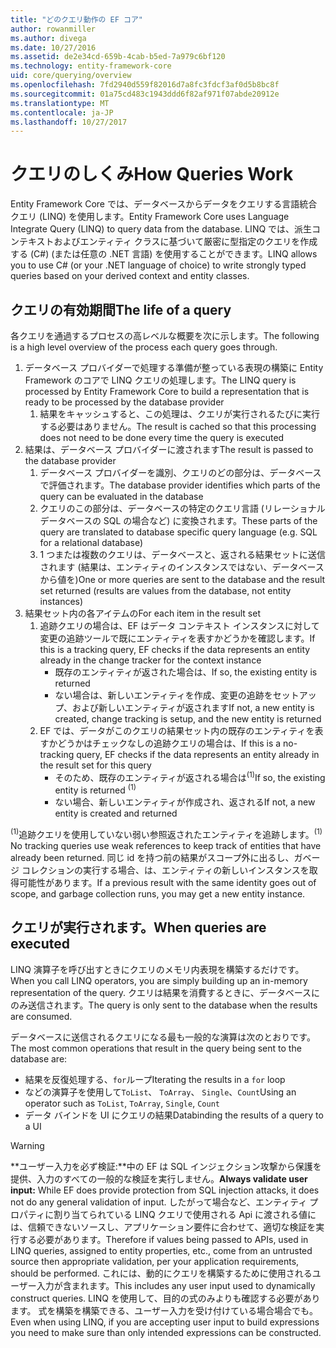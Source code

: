 ```yaml
---
title: "どのクエリ動作の EF コア"
author: rowanmiller
ms.author: divega
ms.date: 10/27/2016
ms.assetid: de2e34cd-659b-4cab-b5ed-7a979c6bf120
ms.technology: entity-framework-core
uid: core/querying/overview
ms.openlocfilehash: 7fd2940d559f82016d7a8fc3fdcf3af0d5b8bc8f
ms.sourcegitcommit: 01a75cd483c1943ddd6f82af971f07abde20912e
ms.translationtype: MT
ms.contentlocale: ja-JP
ms.lasthandoff: 10/27/2017
---
```

# <a name="how-queries-work"></a><span data-ttu-id="dde78-102">クエリのしくみ</span><span class="sxs-lookup"><span data-stu-id="dde78-102">How Queries Work</span></span>

<span data-ttu-id="dde78-103">Entity Framework Core では、データベースからデータをクエリする言語統合クエリ (LINQ) を使用します。</span><span class="sxs-lookup"><span data-stu-id="dde78-103">Entity Framework Core uses Language Integrate Query (LINQ) to query data from the database.</span></span> <span data-ttu-id="dde78-104">LINQ では、派生コンテキストおよびエンティティ クラスに基づいて厳密に型指定のクエリを作成する (C#) (または任意の .NET 言語) を使用することができます。</span><span class="sxs-lookup"><span data-stu-id="dde78-104">LINQ allows you to use C# (or your .NET language of choice) to write strongly typed queries based on your derived context and entity classes.</span></span>

## <a name="the-life-of-a-query"></a><span data-ttu-id="dde78-105">クエリの有効期間</span><span class="sxs-lookup"><span data-stu-id="dde78-105">The life of a query</span></span>

<span data-ttu-id="dde78-106">各クエリを通過するプロセスの高レベルな概要を次に示します。</span><span class="sxs-lookup"><span data-stu-id="dde78-106">The following is a high level overview of the process each query goes through.</span></span>

1. <span data-ttu-id="dde78-107">データベース プロバイダーで処理する準備が整っている表現の構築に Entity Framework のコアで LINQ クエリの処理します。</span><span class="sxs-lookup"><span data-stu-id="dde78-107">The LINQ query is processed by Entity Framework Core to build a representation that is ready to be processed by the database provider</span></span>
   1. <span data-ttu-id="dde78-108">結果をキャッシュすると、この処理は、クエリが実行されるたびに実行する必要はありません。</span><span class="sxs-lookup"><span data-stu-id="dde78-108">The result is cached so that this processing does not need to be done every time the query is executed</span></span>
2. <span data-ttu-id="dde78-109">結果は、データベース プロバイダーに渡されます</span><span class="sxs-lookup"><span data-stu-id="dde78-109">The result is passed to the database provider</span></span>
   1. <span data-ttu-id="dde78-110">データベース プロバイダーを識別、クエリのどの部分は、データベースで評価されます。</span><span class="sxs-lookup"><span data-stu-id="dde78-110">The database provider identifies which parts of the query can be evaluated in the database</span></span>
   2. <span data-ttu-id="dde78-111">クエリのこの部分は、データベースの特定のクエリ言語 (リレーショナル データベースの SQL の場合など) に変換されます。</span><span class="sxs-lookup"><span data-stu-id="dde78-111">These parts of the query are translated to database specific query language (e.g. SQL for a relational database)</span></span>
   3. <span data-ttu-id="dde78-112">1 つまたは複数のクエリは、データベースと、返される結果セットに送信されます (結果は、エンティティのインスタンスではない、データベースから値を)</span><span class="sxs-lookup"><span data-stu-id="dde78-112">One or more queries are sent to the database and the result set returned (results are values from the database, not entity instances)</span></span>
3. <span data-ttu-id="dde78-113">結果セット内の各アイテムの</span><span class="sxs-lookup"><span data-stu-id="dde78-113">For each item in the result set</span></span>
   1. <span data-ttu-id="dde78-114">追跡クエリの場合は、EF はデータ コンテキスト インスタンスに対して変更の追跡ツールで既にエンティティを表すかどうかを確認します。</span><span class="sxs-lookup"><span data-stu-id="dde78-114">If this is a tracking query, EF checks if the data represents an entity already in the change tracker for the context instance</span></span>
      * <span data-ttu-id="dde78-115">既存のエンティティが返された場合は、</span><span class="sxs-lookup"><span data-stu-id="dde78-115">If so, the existing entity is returned</span></span>
      * <span data-ttu-id="dde78-116">ない場合は、新しいエンティティを作成、変更の追跡をセットアップ、および新しいエンティティが返されます</span><span class="sxs-lookup"><span data-stu-id="dde78-116">If not, a new entity is created, change tracking is setup, and the new entity is returned</span></span>
   2. <span data-ttu-id="dde78-117">EF では、データがこのクエリの結果セット内の既存のエンティティを表すかどうかはチェックなしの追跡クエリの場合は、</span><span class="sxs-lookup"><span data-stu-id="dde78-117">If this is a no-tracking query, EF checks if the data represents an entity already in the result set for this query</span></span>
      * <span data-ttu-id="dde78-118">そのため、既存のエンティティが返される場合は<sup>(1)</sup></span><span class="sxs-lookup"><span data-stu-id="dde78-118">If so, the existing entity is returned <sup>(1)</sup></span></span>
      * <span data-ttu-id="dde78-119">ない場合、新しいエンティティが作成され、返される</span><span class="sxs-lookup"><span data-stu-id="dde78-119">If not, a new entity is created and returned</span></span>

<span data-ttu-id="dde78-120"><sup>(1)</sup>追跡クエリを使用していない弱い参照返されたエンティティを追跡します。</span><span class="sxs-lookup"><span data-stu-id="dde78-120"><sup>(1)</sup> No tracking queries use weak references to keep track of entities that have already been returned.</span></span> <span data-ttu-id="dde78-121">同じ id を持つ前の結果がスコープ外に出るし、ガベージ コレクションの実行する場合、は、エンティティの新しいインスタンスを取得可能性があります。</span><span class="sxs-lookup"><span data-stu-id="dde78-121">If a previous result with the same identity goes out of scope, and garbage collection runs, you may get a new entity instance.</span></span>

## <a name="when-queries-are-executed"></a><span data-ttu-id="dde78-122">クエリが実行されます。</span><span class="sxs-lookup"><span data-stu-id="dde78-122">When queries are executed</span></span>

<span data-ttu-id="dde78-123">LINQ 演算子を呼び出すときにクエリのメモリ内表現を構築するだけです。</span><span class="sxs-lookup"><span data-stu-id="dde78-123">When you call LINQ operators, you are simply building up an in-memory representation of the query.</span></span> <span data-ttu-id="dde78-124">クエリは結果を消費するときに、データベースにのみ送信されます。</span><span class="sxs-lookup"><span data-stu-id="dde78-124">The query is only sent to the database when the results are consumed.</span></span>

<span data-ttu-id="dde78-125">データベースに送信されるクエリになる最も一般的な演算は次のとおりです。</span><span class="sxs-lookup"><span data-stu-id="dde78-125">The most common operations that result in the query being sent to the database are:</span></span>
* <span data-ttu-id="dde78-126">結果を反復処理する、`for`ループ</span><span class="sxs-lookup"><span data-stu-id="dde78-126">Iterating the results in a `for` loop</span></span>
* <span data-ttu-id="dde78-127">などの演算子を使用して`ToList`、 `ToArray`、 `Single`、`Count`</span><span class="sxs-lookup"><span data-stu-id="dde78-127">Using an operator such as `ToList`, `ToArray`, `Single`, `Count`</span></span>
* <span data-ttu-id="dde78-128">データ バインドを UI にクエリの結果</span><span class="sxs-lookup"><span data-stu-id="dde78-128">Databinding the results of a query to a UI</span></span>

> [!WARNING]  
> <span data-ttu-id="dde78-129">**ユーザー入力を必ず検証:**中の EF は SQL インジェクション攻撃から保護を提供、入力のすべての一般的な検証を実行しません。</span><span class="sxs-lookup"><span data-stu-id="dde78-129">**Always validate user input:** While EF does provide protection from SQL injection attacks, it does not do any general validation of input.</span></span> <span data-ttu-id="dde78-130">したがって場合など、エンティティ プロパティに割り当てられている LINQ クエリで使用される Api に渡される値には、信頼できないソースし、アプリケーション要件に合わせて、適切な検証を実行する必要があります。</span><span class="sxs-lookup"><span data-stu-id="dde78-130">Therefore if values being passed to APIs, used in LINQ queries, assigned to entity properties, etc., come from an untrusted source then appropriate validation, per your application requirements, should be performed.</span></span> <span data-ttu-id="dde78-131">これには、動的にクエリを構築するために使用されるユーザー入力が含まれます。</span><span class="sxs-lookup"><span data-stu-id="dde78-131">This includes any user input used to dynamically construct queries.</span></span> <span data-ttu-id="dde78-132">LINQ を使用して、目的の式のみよりも確認する必要があります。 式を構築を構築できる、ユーザー入力を受け付けている場合場合でも。</span><span class="sxs-lookup"><span data-stu-id="dde78-132">Even when using LINQ, if you are accepting user input to build expressions you need to make sure than only intended expressions can be constructed.</span></span>
